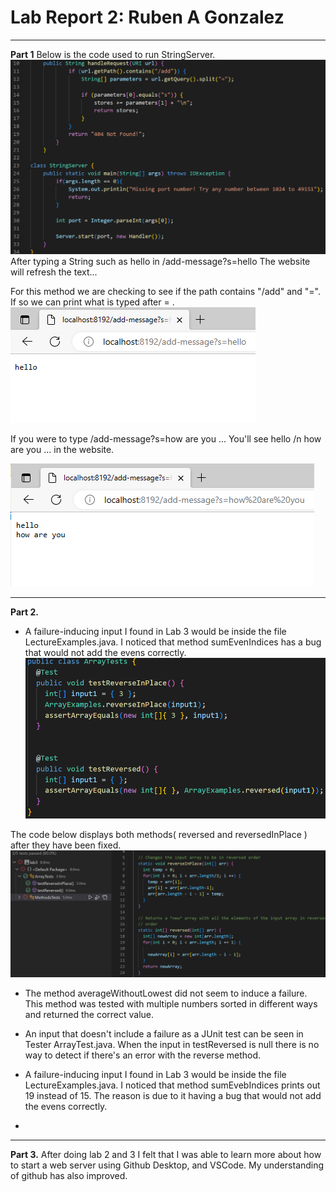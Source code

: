 # Lab Report 2: Ruben A Gonzalez
---
**Part 1**
Below is the code used to run StringServer.
![Image](StringS.png)
After typing a String such as hello in /add-message?s=hello The website will refresh the text...

For this method we are checking to see if the path contains "/add" and "=". If so we can print what is typed after = .
![Image](hello.png)

If you were to type /add-message?s=how are you ... You'll see hello /n how are you ... in the website.

![Image](helloh.png)

---
**Part 2.**
- A failure-inducing input I found in Lab 3 would be inside the file LectureExamples.java. I noticed that method sumEvenIndices has a
bug that would not add the evens correctly.
![Image](ReverseTester.png)

The code below displays both methods( reversed and reversedInPlace ) after they have been fixed.
![Image](FixedCode.png)

- The method averageWithoutLowest did not seem to induce a failure. This method was tested with multiple numbers sorted in different ways and returned the correct value.

- An input that doesn't include a failure as a JUnit test can be seen in Tester ArrayTest.java. When the input in testReversed is null there is no way to detect if there's an error with the reverse method.
- A failure-inducing input I found in Lab 3 would be inside the file LectureExamples.java. I noticed that method sumEvebIndices prints out 19 instead of 15. The reason is due to it having a bug that would not add the evens correctly.

-
---
**Part 3.** After doing lab 2 and 3 I felt that I was able to learn more about how to start a web server using Github Desktop, and VSCode. My understanding of github has also improved.
